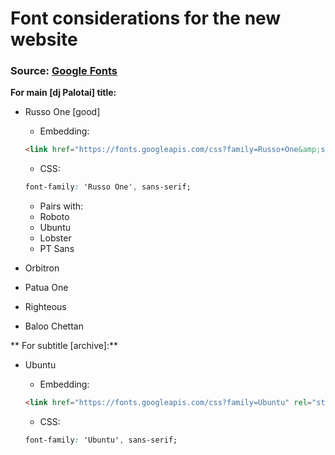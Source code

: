 # Font considerations for the new website

### Source: [Google Fonts](https://fonts.google.com/)

**For main [dj Palotai] title:**

+ Russo One [good]
   + Embedding:
   ``` HTML
   <link href="https://fonts.googleapis.com/css?family=Russo+One&amp;subset=latin-ext" rel="stylesheet">
   ```
   + CSS:
   ``` CSS
   font-family: 'Russo One', sans-serif;
   ```
   + Pairs with:
    + Roboto
    + Ubuntu
    + Lobster
    + PT Sans


+ Orbitron
+ Patua One
+ Righteous
+ Baloo Chettan

** For subtitle [archive]:**

+ Ubuntu
   + Embedding:
   ``` HTML
   <link href="https://fonts.googleapis.com/css?family=Ubuntu" rel="stylesheet">
   ```
   
   + CSS:
   ``` CSS
   font-family: 'Ubuntu', sans-serif;
   ```